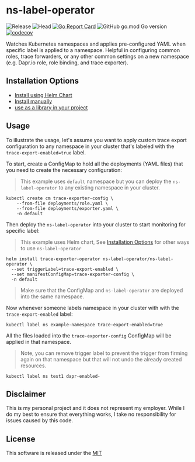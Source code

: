 # ns-label-operator

![Release](https://github.com/mchmarny/ns-label-operator/workflows/Release/badge.svg) ![Head](https://github.com/mchmarny/ns-label-operator/workflows/Test/badge.svg) [![Go Report Card](https://goreportcard.com/badge/github.com/mchmarny/ns-label-operator)](https://goreportcard.com/report/github.com/mchmarny/ns-label-operator) ![GitHub go.mod Go version](https://img.shields.io/github/go-mod/go-version/mchmarny/ns-label-operator) [![codecov](https://codecov.io/gh/mchmarny/ns-label-operator/branch/main/graph/badge.svg?token=COOCQF289Q)](https://codecov.io/gh/mchmarny/ns-label-operator)

Watches Kubernetes namespaces and applies pre-configured YAML when specific label is applied to a namespace. Helpful in configuring common roles, trace forwarders, or any other common settings on a new namespace (e.g. Dapr.io role, role binding, and trace exporter).

## Installation Options

* [Install using Helm Chart](./MANUAL.md)
* [Install manually](./chart)
* [use as a library in your project](./LIBRARY.md)

## Usage

To illustrate the usage, let's assume you want to apply custom trace export configuration to any namespace in your cluster that's labeled with the `trace-export-enabled=true` label. 

To start, create a ConfigMap to hold all the deployments (YAML files) that you need to create the necessary configuration:

> This example uses `default` namespace but you can deploy the `ns-label-operator` to any existing namespace in your cluster.

```shell
kubectl create cm trace-exporter-config \
    --from-file deployments/role.yaml \
    --from-file deployments/exporter.yaml \
    -n default
```

Then deploy the `ns-label-operator` into your cluster to start monitoring for specific label:

> This example uses Helm chart, See [Installation Options](#installation-options) for other ways to use `ns-label-operator`

```shell
helm install trace-exporter-operator ns-label-operator/ns-label-operator \
  --set triggerLabel=trace-export-enabled \
  --set manifestConfigMap=trace-exporter-config \
  -n default
```

> Make sure that the ConfigMap and `ns-label-operator` are deployed into the same namespace.

Now whenever someone labels namespace in your cluster with with the `trace-export-enabled` label: 

```shell
kubectl label ns example-namespace trace-export-enabled=true
```

All the files loaded into the `trace-exporter-config` ConfigMap will be applied in that namespace.


> Note, you can remove trigger label to prevent the trigger from firming again on that namespace but that will not undo the already created resources.

```shell
kubectl label ns test1 dapr-enabled-
```


## Disclaimer

This is my personal project and it does not represent my employer. While I do my best to ensure that everything works, I take no responsibility for issues caused by this code.

## License

This software is released under the [MIT](./LICENSE)
